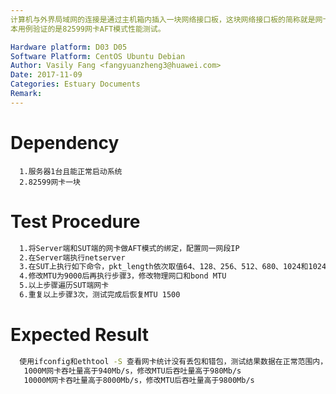 ```yaml
---
计算机与外界局域网的连接是通过主机箱内插入一块网络接口板，这块网络接口板的简称就是网卡，我们主要验证的是PCIe 82599网卡在我们服务器上的性能。
本用例验证的是82599网卡AFT模式性能测试。

Hardware platform: D03 D05  
Software Platform: CentOS Ubuntu Debian 
Author: Vasily Fang <fangyuanzheng3@huawei.com>  
Date: 2017-11-09
Categories: Estuary Documents  
Remark:
---
```


# Dependency
```
  1.服务器1台且能正常启动系统
  2.82599网卡一块
```

# Test Procedure
```bash
  1.将Server端和SUT端的网卡做AFT模式的绑定，配置同一网段IP
  2.在Server端执行netserver
  3.在SUT上执行如下命令，pkt_length依次取值64、128、256、512、680、1024和10240，并记录测试结果：netperf -H <Server IP> -t TCP_STREAM –l 300 -- -m pkt_length
  4.修改MTU为9000后再执行步骤3，修改物理网口和bond MTU
  5.以上步骤遍历SUT端网卡
  6.重复以上步骤3次，测试完成后恢复MTU 1500
```

# Expected Result
```bash
  使用ifconfig和ethtool -S 查看网卡统计没有丢包和错包，测试结果数据在正常范围内，大包:
   1000M网卡吞吐量高于940Mb/s，修改MTU后吞吐量高于980Mb/s
   10000M网卡吞吐量高于8000Mb/s，修改MTU后吞吐量高于9800Mb/s
```
